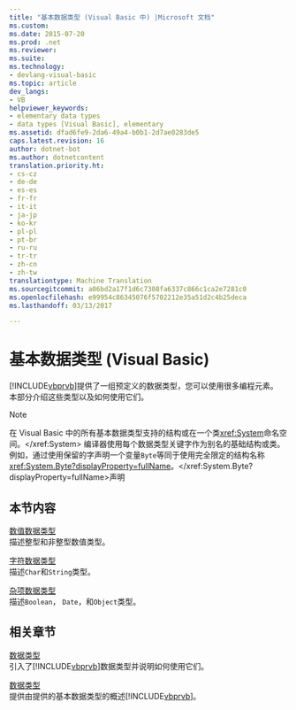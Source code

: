 ```yaml
---
title: "基本数据类型 (Visual Basic 中) |Microsoft 文档"
ms.custom: 
ms.date: 2015-07-20
ms.prod: .net
ms.reviewer: 
ms.suite: 
ms.technology:
- devlang-visual-basic
ms.topic: article
dev_langs:
- VB
helpviewer_keywords:
- elementary data types
- data types [Visual Basic], elementary
ms.assetid: dfad6fe9-2da6-49a4-b0b1-2d7ae0283de5
caps.latest.revision: 16
author: dotnet-bot
ms.author: dotnetcontent
translation.priority.ht:
- cs-cz
- de-de
- es-es
- fr-fr
- it-it
- ja-jp
- ko-kr
- pl-pl
- pt-br
- ru-ru
- tr-tr
- zh-cn
- zh-tw
translationtype: Machine Translation
ms.sourcegitcommit: a06bd2a17f1d6c7308fa6337c866c1ca2e7281c0
ms.openlocfilehash: e99954c86345076f5702212e35a51d2c4b25deca
ms.lasthandoff: 03/13/2017

---
```

# <a name="elementary-data-types-visual-basic"></a>基本数据类型 (Visual Basic)
[!INCLUDE[vbprvb](../../../../csharp/programming-guide/concepts/linq/includes/vbprvb_md.md)]提供了一组预定义的数据类型，您可以使用很多编程元素。 本部分介绍这些类型以及如何使用它们。  
  
> [!NOTE]
>  在 Visual Basic 中的所有基本数据类型支持的结构或在一个类<xref:System>命名空间。</xref:System> 编译器使用每个数据类型关键字作为别名的基础结构或类。 例如，通过使用保留的字声明一个变量`Byte`等同于使用完全限定的结构名称<xref:System.Byte?displayProperty=fullName>。</xref:System.Byte?displayProperty=fullName>声明  
  
## <a name="in-this-section"></a>本节内容  
 [数值数据类型](../../../../visual-basic/programming-guide/language-features/data-types/numeric-data-types.md)  
 描述整型和非整型数值类型。  
  
 [字符数据类型](../../../../visual-basic/programming-guide/language-features/data-types/character-data-types.md)  
 描述`Char`和`String`类型。  
  
 [杂项数据类型](../../../../visual-basic/programming-guide/language-features/data-types/miscellaneous-data-types.md)  
 描述`Boolean`， `Date`，和`Object`类型。  
  
## <a name="related-sections"></a>相关章节  
 [数据类型](../../../../visual-basic/programming-guide/language-features/data-types/index.md)  
 引入了[!INCLUDE[vbprvb](../../../../csharp/programming-guide/concepts/linq/includes/vbprvb_md.md)]数据类型并说明如何使用它们。  
  
 [数据类型](../../../../visual-basic/language-reference/data-types/data-type-summary.md)  
 提供由提供的基本数据类型的概述[!INCLUDE[vbprvb](../../../../csharp/programming-guide/concepts/linq/includes/vbprvb_md.md)]。
